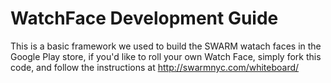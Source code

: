 # WatchFace Development Guide

This is a basic framework we used to build the SWARM watach faces in the Google Play store, if you'd like to roll your own Watch Face, simply fork this code, and follow the instructions at http://swarmnyc.com/whiteboard/ 

